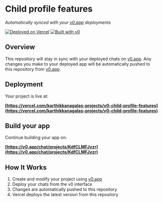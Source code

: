 # Child profile features

*Automatically synced with your [v0.app](https://v0.app) deployments*

[![Deployed on Vercel](https://img.shields.io/badge/Deployed%20on-Vercel-black?style=for-the-badge&logo=vercel)](https://vercel.com/karthikkanagalas-projects/v0-child-profile-features)
[![Built with v0](https://img.shields.io/badge/Built%20with-v0.app-black?style=for-the-badge)](https://v0.app/chat/projects/KdfCLMFJvzr)

## Overview

This repository will stay in sync with your deployed chats on [v0.app](https://v0.app).
Any changes you make to your deployed app will be automatically pushed to this repository from [v0.app](https://v0.app).

## Deployment

Your project is live at:

**[https://vercel.com/karthikkanagalas-projects/v0-child-profile-features](https://vercel.com/karthikkanagalas-projects/v0-child-profile-features)**

## Build your app

Continue building your app on:

**[https://v0.app/chat/projects/KdfCLMFJvzr](https://v0.app/chat/projects/KdfCLMFJvzr)**

## How It Works

1. Create and modify your project using [v0.app](https://v0.app)
2. Deploy your chats from the v0 interface
3. Changes are automatically pushed to this repository
4. Vercel deploys the latest version from this repository
